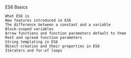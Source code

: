 ES6 Basics  
  

    What ES6 is  
    New features introduced in ES6  
    The difference between a constant and a variable  
    Block-scoped variables  
    Arrow functions and function parameters default to them  
    Rest and spread function parameters  
    String templating in ES6  
    Object creation and their properties in ES6  
    Iterators and for-of loops  

